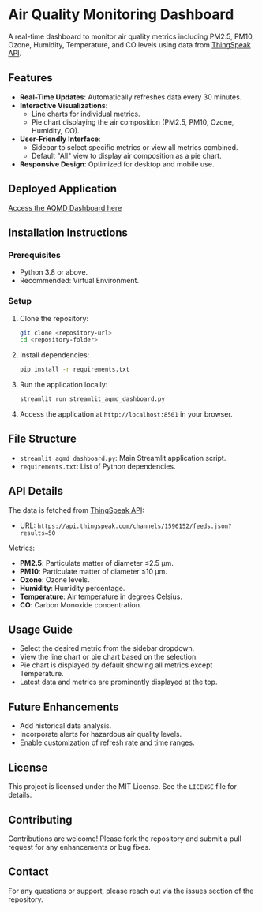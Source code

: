 # Air Quality Monitoring Dashboard

A real-time dashboard to monitor air quality metrics including PM2.5, PM10, Ozone, Humidity, Temperature, and CO levels using data from [ThingSpeak API](https://thingspeak.com/).

## Features

- **Real-Time Updates**: Automatically refreshes data every 30 minutes.
- **Interactive Visualizations**:
  - Line charts for individual metrics.
  - Pie chart displaying the air composition (PM2.5, PM10, Ozone, Humidity, CO).
- **User-Friendly Interface**:
  - Sidebar to select specific metrics or view all metrics combined.
  - Default "All" view to display air composition as a pie chart.
- **Responsive Design**: Optimized for desktop and mobile use.

## Deployed Application

[Access the AQMD Dashboard here](https://aqmd-dashboard-2tlp06vuein.streamlit.app/)

## Installation Instructions

### Prerequisites
- Python 3.8 or above.
- Recommended: Virtual Environment.

### Setup
1. Clone the repository:
   ```bash
   git clone <repository-url>
   cd <repository-folder>
   ```

2. Install dependencies:
   ```bash
   pip install -r requirements.txt
   ```

3. Run the application locally:
   ```bash
   streamlit run streamlit_aqmd_dashboard.py
   ```

4. Access the application at `http://localhost:8501` in your browser.

## File Structure
- `streamlit_aqmd_dashboard.py`: Main Streamlit application script.
- `requirements.txt`: List of Python dependencies.

## API Details
The data is fetched from [ThingSpeak API](https://thingspeak.com/):
- URL: `https://api.thingspeak.com/channels/1596152/feeds.json?results=50`

Metrics:
- **PM2.5**: Particulate matter of diameter ≤2.5 µm.
- **PM10**: Particulate matter of diameter ≤10 µm.
- **Ozone**: Ozone levels.
- **Humidity**: Humidity percentage.
- **Temperature**: Air temperature in degrees Celsius.
- **CO**: Carbon Monoxide concentration.

## Usage Guide
- Select the desired metric from the sidebar dropdown.
- View the line chart or pie chart based on the selection.
- Pie chart is displayed by default showing all metrics except Temperature.
- Latest data and metrics are prominently displayed at the top.

## Future Enhancements
- Add historical data analysis.
- Incorporate alerts for hazardous air quality levels.
- Enable customization of refresh rate and time ranges.

## License

This project is licensed under the MIT License. See the `LICENSE` file for details.

## Contributing

Contributions are welcome! Please fork the repository and submit a pull request for any enhancements or bug fixes.

## Contact
For any questions or support, please reach out via the issues section of the repository.

